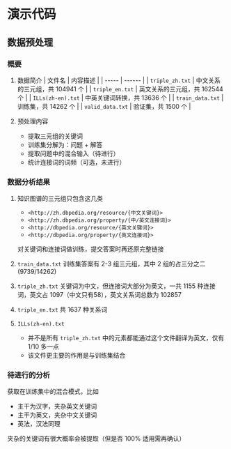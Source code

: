# 演示代码

## 数据预处理
### 概要
1. 数据简介
   | 文件名 | 内容描述 |
   | ----- | ------ |
   | `triple_zh.txt` | 中文关系的三元组，共 104941 个 |
   | `triple_en.txt` | 英文关系的三元组，共 162544 个 |
   | `ILLs(zh-en).txt` | 中英关键词转换，共 13636 个 |
   | `train_data.txt` | 训练集，共 14262 个 |
   | `valid_data.txt` | 验证集，共 1500 个 |

2. 预处理内容
   - 提取三元组的关键词
   - 训练集分解为：问题 + 解答
   - 提取问题中的混合输入（待进行）
   - 统计连接词的词频（可选，未进行）

### 数据分析结果
1. 知识图谱的三元组只包含这几类
   - `<http://zh.dbpedia.org/resource/{中文关键词}>`
   - `<http://zh.dbpedia.org/property/{中/英文连接词}>`
   - `<http://dbpedia.org/resource/{英文关键词}>`
   - `<http://dbpedia.org/property/{英文连接词}>`
   
   对关键词和连接词做训练，提交答案时再还原完整链接
2. `train_data.txt` 训练集答案有 2-3 组三元组，其中 2 组的占三分之二 (9739/14262)
3. `triple_zh.txt` 关键词为中文，但连接词大部分为英文，一共 1155 种连接词，英文占 1097（中文只有58），英文关系词总数为 102857
4. `triple_en.txt` 共 1637 种关系词
5. `ILLs(zh-en).txt` 
   - 并不是所有 `triple_zh.txt` 中的元素都能通过这个文件翻译为英文，仅有 1/10 多一点
   - 该文件更主要的作用是与训练集结合

### 待进行的分析
获取在训练集中的混合模式，比如
   - 主干为汉字，夹杂英文关键词
   - 主干为英文，夹杂中文关键词
   - 英法，汉法同理

夹杂的关键词有很大概率会被提取（但是否 100% 适用需再确认）